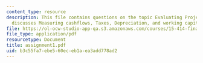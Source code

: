```yaml
---
content_type: resource
description: This file contains questions on the topic Evaluating Projects (1), which
  discusses Measuring cashflows, Taxes, Depreciation, and working capital.
file: https://ol-ocw-studio-app-qa.s3.amazonaws.com/courses/15-414-financial-management-summer-2003/b3c55fa7ebe560eceb1aea3add778ad2_assignment1.pdf
file_type: application/pdf
resourcetype: Document
title: assignment1.pdf
uid: b3c55fa7-ebe5-60ec-eb1a-ea3add778ad2
---
```

